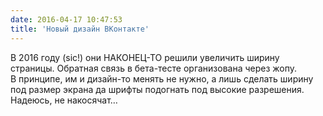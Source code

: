 ```yaml
---
date: 2016-04-17 10:47:53
title: 'Новый дизайн ВКонтакте'
---
```


В&nbsp;2016 году (sic!) они <nobr>НАКОНЕЦ-ТО</nobr> решили увеличить ширину страницы. Обратная связь
в&nbsp;<nobr>бета-тесте</nobr> организована через жопу. В&nbsp;принципе,
им&nbsp;и&nbsp;<nobr>дизайн-то</nobr> менять не&nbsp;нужно, а&nbsp;лишь сделать ширину под размер
экрана да&nbsp;шрифты подогнать под высокие разрешения. Надеюсь, не&nbsp;накосячат&hellip;
